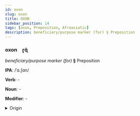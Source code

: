 ```yaml
---
id: oxon
slug: oxon
title: OXON
sidebar_position: 14
tags: [oxon, Preposition, Afroasiatic]
description: beneficiary/purpose marker (for) § Preposition
---
```


### oxon&emsp;<span kind="abugida">ɽɋ̃</span>

*beneficiary/purpose marker (for)* **§** Preposition

**IPA**: /ˈɑ.ʃɑn/

**Verb**: -

**Noun**: -

**Modifier**: -

<details>
    <summary>Origin</summary>
    Arabic, Hijazi عشان ʕašān /ʕaˈʃaːn/<br/>
    <em>Afroasiatic Language Family</em>
</details>